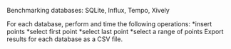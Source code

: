 Benchmarking databases: SQLite, Influx, Tempo, Xively

For each database, perform and time the following operations:
*insert points
*select first point
*select last point
*select a range of points
Export results for each database as a CSV file.

